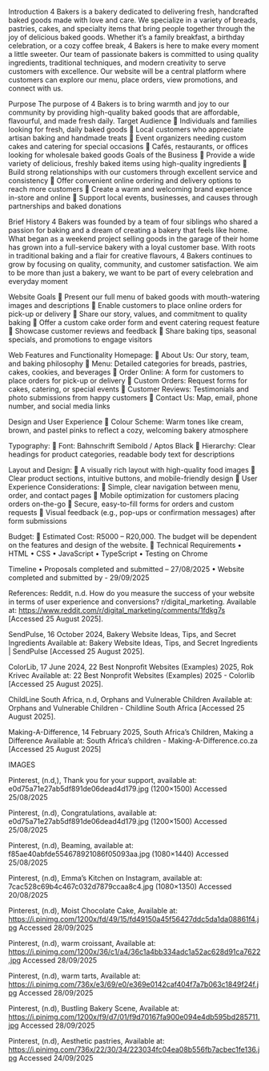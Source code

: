 Introduction
4 Bakers is a bakery dedicated to delivering fresh, handcrafted baked goods made
with love and care. We specialize in a variety of breads, pastries, cakes, and
specialty items that bring people together through the joy of delicious baked goods.
Whether it’s a family breakfast, a birthday celebration, or a cozy coffee break, 4
Bakers is here to make every moment a little sweeter. Our team of passionate
bakers is committed to using quality ingredients, traditional techniques, and modern
creativity to serve customers with excellence. Our website will be a central platform
where customers can explore our menu, place orders, view promotions, and connect
with us.

Purpose
The purpose of 4 Bakers is to bring warmth and joy to our community by providing
high-quality baked goods that are affordable, flavourful, and made fresh daily.
Target Audience
 Individuals and families looking for fresh, daily baked goods
 Local customers who appreciate artisan baking and handmade treats
 Event organizers needing custom cakes and catering for special occasions
 Cafés, restaurants, or offices looking for wholesale baked goods
Goals of the Business
 Provide a wide variety of delicious, freshly baked items using high-quality
ingredients
 Build strong relationships with our customers through excellent service and
consistency
 Offer convenient online ordering and delivery options to reach more
customers
 Create a warm and welcoming brand experience in-store and online
 Support local events, businesses, and causes through partnerships and
baked donations

Brief History
4 Bakers was founded by a team of four siblings who shared a passion for baking
and a dream of creating a bakery that feels like home. What began as a weekend
project selling goods in the garage of their home has grown into a full-service bakery
with a loyal customer base. With roots in traditional baking and a flair for creative
flavours, 4 Bakers continues to grow by focusing on quality, community, and
customer satisfaction. We aim to be more than just a bakery, we want to be part of
every celebration and everyday moment

Website Goals
 Present our full menu of baked goods with mouth-watering images and
descriptions
 Enable customers to place online orders for pick-up or delivery
 Share our story, values, and commitment to quality baking
 Offer a custom cake order form and event catering request feature
 Showcase customer reviews and feedback
 Share baking tips, seasonal specials, and promotions to engage visitors

Web Features and Functionality
Homepage:
 About Us: Our story, team, and baking philosophy
 Menu: Detailed categories for breads, pastries, cakes, cookies, and
beverages
 Order Online: A form for customers to place orders for pick-up or delivery
 Custom Orders: Request forms for cakes, catering, or special events
 Customer Reviews: Testimonials and photo submissions from happy
customers
 Contact Us: Map, email, phone number, and social media links

Design and User Experience
 Colour Scheme: Warm tones like cream, brown, and pastel pinks to reflect a
cozy, welcoming bakery atmosphere

Typography:
 Font: Bahnschrift Semibold / Aptos Black
 Hierarchy: Clear headings for product categories, readable body text
for descriptions

Layout and Design:
 A visually rich layout with high-quality food images
 Clear product sections, intuitive buttons, and mobile-friendly design
 User Experience Considerations:
 Simple, clear navigation between menu, order, and contact pages
 Mobile optimization for customers placing orders on-the-go
 Secure, easy-to-fill forms for orders and custom requests
 Visual feedback (e.g., pop-ups or confirmation messages) after form
submissions

Budget:
 Estimated Cost: R5000 – R20,000. The budget will be dependent on the features
and design of the website.
 Technical Requirements
• HTML
• CSS
• JavaScript
• TypeScript
• Testing on Chrome

Timeline
• Proposals completed and submitted – 27/08/2025
• Website completed and submitted by - 29/09/2025

References:
Reddit, n.d. How do you measure the success of your website in terms of user
experience and conversions? r/digital_marketing. Available at:
https://www.reddit.com/r/digital_marketing/comments/1fdkg7s
[Accessed 25 August 2025].

SendPulse, 16 October 2024, Bakery Website Ideas, Tips, and Secret Ingredients
Available at: Bakery Website Ideas, Tips, and Secret Ingredients | SendPulse
[Accessed 25 August 2025].

ColorLib, 17 June 2024, 22 Best Nonprofit Websites (Examples) 2025, Rok Krivec
Available at: 22 Best Nonprofit Websites (Examples) 2025 - Colorlib
[Accessed 25 August 2025].

ChildLine South Africa, n.d, Orphans and Vulnerable Children
Available at: Orphans and Vulnerable Children - Childline South Africa
[Accessed 25 August 2025].

Making-A-Difference, 14 February 2025, South Africa’s Children, Making a
Difference
Available at: South Africa’s children - Making-A-Difference.co.za
[Accessed 25 August 2025]



IMAGES

Pinterest, (n.d,), Thank you for your
support, available at:
e0d75a71e27ab5df891de06dead4d179.jpg (1200×1500)
Accessed 25/08/2025

Pinterest, (n.d), Congratulations,
available at:
e0d75a71e27ab5df891de06dead4d179.jpg (1200×1500)
Accessed 25/08/2025

Pinterest, (n.d), Beaming, available at:
f85ae40abfde554678921086f05093aa.jpg (1080×1440)
Accessed 25/08/2025

Pinterest, (n.d), Emma’s Kitchen on
Instagram, available at:
7cac528c69b4c467c032d7879ccaa8c4.jpg (1080×1350)
Accessed 20/08/2025

Pinterest, (n.d), Moist Chocolate Cake, Available at:
https://i.pinimg.com/1200x/fd/49/15/fd49150a45f56427ddc5da1da08861f4.jpg
Accessed 28/09/2025

Pinterest, (n.d), warm croissant, Available at:
https://i.pinimg.com/1200x/36/c1/a4/36c1a4bb334adc1a52ac628d91ca7622.jpg
Accessed 28/09/2025

Pinterest, (n.d), warm tarts, Available at:
https://i.pinimg.com/736x/e3/69/e0/e369e0142caf404f7a7b063c1849f24f.jpg
Accessed 28/09/2025

Pinterest, (n.d), Bustling Bakery Scene, Available at:
https://i.pinimg.com/1200x/f9/d7/01/f9d70167fa900e094e4db595bd285711.jpg
Accessed 28/09/2025

Pinterest, (n.d), Aesthetic pastries, Available at:
https://i.pinimg.com/736x/22/30/34/223034fc04ea08b556fb7acbec1fe136.jpg
Accessed 24/09/2025

